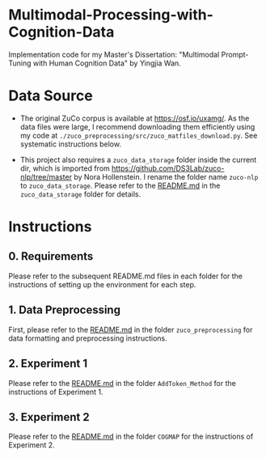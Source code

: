 # Multimodal-Processing-with-Cognition-Data
Implementation code for my Master's Dissertation: "Multimodal Prompt-Tuning with Human Cognition Data" by Yingjia Wan.

# Data Source
- The original ZuCo corpus is available at https://osf.io/uxamg/. As the data files were large, I recommend downloading them efficiently using my code at `./zuco_preprocessing/src/zuco_matfiles_download.py`. See systematic instructions below.

- This project also requires a `zuco_data_storage` folder inside the current dir, which is imported from https://github.com/DS3Lab/zuco-nlp/tree/master by Nora Hollenstein. I rename the folder name `zuco-nlp` to `zuco_data_storage`. Please refer to the [README.md](./zuco_data_storage/README.md) in the `zuco_data_storage` folder for details.


# Instructions

## 0. Requirements
Please refer to the subsequent README.md files in each folder for the instructions of setting up the environment for each step.

## 1. Data Preprocessing
First, please refer to the [README.md](./zuco_preprocessing/README.md) in the folder `zuco_preprocessing` for data formatting and preprocessing instructions.
## 2. Experiment 1
Please refer to the [README.md]() in the folder `AddToken_Method` for the instructions of Experiment 1.
## 3. Experiment 2
Please refer to the [README.md](./CogMAP/README.md) in the folder `COGMAP` for the instructions of Experiment 2.


